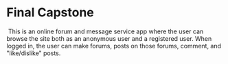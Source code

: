 # Final Capstone
​
This is an online forum and message service app where the user can browse the site both as an anonymous user and a registered user.  When logged in, the user can make forums, posts on those forums, comment, and "like/dislike" posts.   
